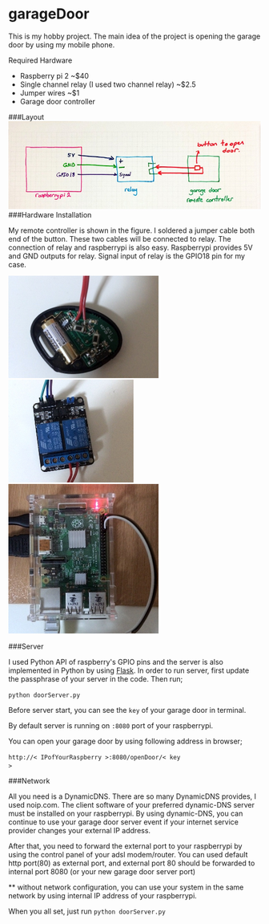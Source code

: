 # garageDoor

This is my hobby project. The main idea of the project is opening the garage door by using my mobile phone. 

Required Hardware
- Raspberry pi 2 ~$40
- Single channel relay (I used two channel relay) ~$2.5
- Jumper wires ~$1
- Garage door controller


###Layout
![Image of Layout](https://github.com/ykulah/garageDoor/blob/master/docu/layout.jpg)
###Hardware Installation

My remote controller is shown in the figure. I soldered a jumper cable both end of the button. These two cables will be connected to relay. The connection of relay and raspberrypi is also easy. Raspberrypi provides 5V and GND outputs for relay. Signal input of relay is the GPIO18 pin for my case.

<img src="docu/remote.jpg" width="300">
<img src="docu/relay.jpg" width="250">
<img src="docu/raspberrypi.jpg" width="300">

###Server 

I used Python API of raspberry's GPIO pins and the server is also implemented in Python by using [Flask](http://flask.pocoo.org/). In order to run server, first update the passphrase of your server in the code. Then run;

<code>python doorServer.py</code>

Before server start, you can see the <code>key</code> of your garage door in terminal.

By default server is running on <code>:8080</code> port of your raspberrypi.

You can open your garage door by using following address in browser;

<code>http://< IPofYourRaspberry >:8080/openDoor/< key ></code>

###Network

All you need is a DynamicDNS. There are so many DynamicDNS provides, I used noip.com. 
The client software of your preferred dynamic-DNS server must be installed on your raspberrypi. By using dynamic-DNS, you can continue to use your garage door server event if your internet service provider changes your external IP address.

After that, you need to forward the external port to your raspberrypi by using the control panel of your adsl modem/router. You can used default http port(80) as external port, and external port 80 should be forwarded to internal port 8080 (or your new garage door server port) 

** without network configuration, you can use your system in the same network by using internal IP address of your raspberrypi.

When you all set, just run <code>python doorServer.py</code>

